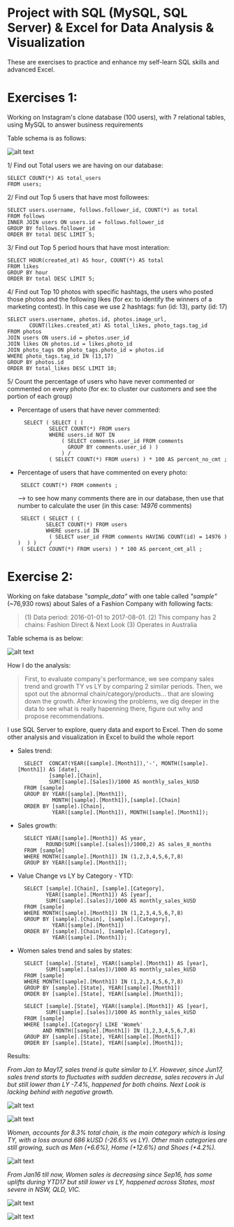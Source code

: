 # Project with SQL (MySQL, SQL Server) & Excel for Data Analysis & Visualization


These are exercises to practice and enhance my self-learn SQL skills and advanced Excel.

# Exercises 1:
  Working on Instagram's clone database (100 users), with 7 relational tables, using MySQL to answer business requirements
  
  Table schema is as follows: 
  
  ![alt text](ig_schema.PNG "Logo Title Text 1")
  
  
   1/ Find out Total users we are having on our database:
  
    SELECT COUNT(*) AS total_users
    FROM users;
   
  
  2/ Find out Top 5 users that have most followees:
  
    SELECT users.username, follows.follower_id, COUNT(*) as total
    FROM follows
    INNER JOIN users ON users.id = follows.follower_id
    GROUP BY follows.follower_id
    ORDER BY total DESC LIMIT 5;
    
    
  3/ Find out Top 5 period hours that have most interation:
  
    SELECT HOUR(created_at) AS hour, COUNT(*) AS total 
    FROM likes 
    GROUP BY hour 
    ORDER BY total DESC LIMIT 5;
    
  4/ Find out Top 10 photos with specific hashtags, the users who posted those photos and the following likes (for ex: to identify the winners of a marketing contest). 
  In this case we use 2 hashtags: fun (id: 13), party (id: 17) 

    SELECT users.username, photos.id, photos.image_url,
           COUNT(likes.created_at) AS total_likes, photo_tags.tag_id
    FROM photos
    JOIN users ON users.id = photos.user_id 
    JOIN likes ON photos.id = likes.photo_id
    JOIN photo_tags ON photo_tags.photo_id = photos.id
    WHERE photo_tags.tag_id IN (13,17)
    GROUP BY photos.id 
    ORDER BY total_likes DESC LIMIT 10;
    
  5/ Count the percentage of users who have never commented or commented on every photo
  (for ex: to cluster our customers and see the portion of each group)

- Percentage of users that have never commented:

        SELECT ( SELECT ( (
                SELECT COUNT(*) FROM users 
                WHERE users.id NOT IN 
                    ( SELECT comments.user_id FROM comments	
                      GROUP BY comments.user_id ) )
                    ) / 
                ( SELECT COUNT(*) FROM users) ) * 100 AS percent_no_cmt ; 
 
 - Percentage of users that have commented on every photo: 
 
        SELECT COUNT(*) FROM comments ;
    --> to see how many comments there are in our database, then use that number to calculate the user (in this case: *14976* comments)

        SELECT ( SELECT ( (	
                SELECT COUNT(*) FROM users 
                WHERE users.id IN 
                 ( SELECT user_id FROM comments HAVING COUNT(id) = 14976 ) )  ) )    / 
        ( SELECT COUNT(*) FROM users) ) * 100 AS percent_cmt_all ; 


# Exercise 2:
  Working on fake database *"sample_data"* with one table called *"sample"* (~76,930 rows) about Sales of a Fashion Company with following facts: 

> (1)	Data period: 2016-01-01 to 2017-08-01.
> (2)	This company has 2 chains: Fashion Direct & Next Look
> (3)	Operates in Australia

Table schema is as below:


![alt text](sale_schema.png "Logo Title Text 1")



How I do the analysis:
>First, to evaluate company's performance, we see company sales trend and growth TY vs LY by comparing 2 similar periods.
>Then, we spot out the abnormal chain/category/products... that are slowing down the growth.
>After knowing the problems, we dig deeper in the data to see what is really hapenning there,  figure out why and propose recommendations.

I use SQL Server to explore, query data and export to Excel. Then do some other analysis and visualization in Excel to build the whole report

- Sales trend:


		SELECT	CONCAT(YEAR([sample].[Month1]),'-', MONTH([sample].[Month1]) AS [date],
                [sample].[Chain],
                SUM([sample].[Sales])/1000 AS monthly_sales_kUSD
		FROM [sample]
		GROUP BY YEAR([sample].[Month1]),
                 MONTH([sample].[Month1]),[sample].[Chain]
		ORDER BY [sample].[Chain],
                 YEAR([sample].[Month1]), MONTH([sample].[Month1]);
				 
        
- Sales growth: 

        
        SELECT YEAR([sample].[Month1]) AS year, 
               ROUND(SUM([sample].[sales])/1000,2) AS sales_8_months
        FROM [sample]
        WHERE MONTH([sample].[Month1]) IN (1,2,3,4,5,6,7,8)
        GROUP BY YEAR([sample].[Month1]);
		
		
        
- Value Change vs LY by Category - YTD:


		SELECT [sample].[Chain], [sample].[Category], 
			   YEAR([sample].[Month1]) AS [year],   
			   SUM([sample].[sales])/1000 AS monthly_sales_kUSD
		FROM [sample]
		WHERE MONTH([sample].[Month1]) IN (1,2,3,4,5,6,7,8)
		GROUP BY [sample].[Chain], [sample].[Category],
                 YEAR([sample].[Month1])
		ORDER BY [sample].[Chain], [sample].[Category],
                 YEAR([sample].[Month1]);
                 
- Women sales trend and sales by states: 



		SELECT [sample].[State], YEAR([sample].[Month1]) AS [year], 
			   SUM([sample].[sales])/1000 AS monthly_sales_kUSD
		FROM [sample]
		WHERE MONTH([sample].[Month1]) IN (1,2,3,4,5,6,7,8)
		GROUP BY [sample].[State], YEAR([sample].[Month1])
		ORDER BY [sample].[State], YEAR([sample].[Month1]);

		SELECT [sample].[State], YEAR([sample].[Month1]) AS [year],
			   SUM([sample].[sales])/1000 AS monthly_sales_kUSD
		FROM [sample]
		WHERE [sample].[Category] LIKE 'Wome%'
			  AND MONTH([sample].[Month1]) IN (1,2,3,4,5,6,7,8)
		GROUP BY [sample].[State], YEAR([sample].[Month1])
		ORDER BY [sample].[State], YEAR([sample].[Month1]);
		


Results:

*From Jan to May17, sales trend is quite similar to LY. However, since Jun17, sales trend starts to fluctuates with sudden decrease, sales recovers in Jul but still lower than LY -7.4%, happened for both chains. 
Next Look is lacking behind with negative growth.*
	
![alt text](monthly_sales.PNG "Logo Title Text 1")

![alt text](total_sales.PNG "Logo Title Text 1")


*Women, accounts for 8.3% total chain, is the main category which is losing TY, with a loss around 686 kUSD (-26.6% vs LY). Other main categories are still growing, such as Men (+6.6%), Home (+12.6%) and Shoes (+4.2%).*

![alt text](value_chg.PNG "Logo Title Text 1")


*From Jan16 till now, Women sales is decreasing since Sep16, has some uplifts during YTD17 but still lower vs LY, happened across States, most severe in NSW, QLD, VIC.*

![alt text](sales_trend_women.PNG "Logo Title Text 1")
	
![alt text](table_women.PNG "Logo Title Text 1")






